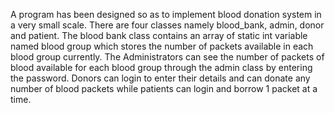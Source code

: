 A program has been designed so as to implement blood donation system in a very small scale.
There are four classes namely blood_bank, admin, donor and patient.
The blood bank class contains an array of static int variable named blood group which stores the number of packets available in each blood group currently.
The Administrators can see the number of packets of blood available for each blood group through the admin class by entering the password.
Donors can login to enter their details and can donate any number of blood packets while patients can login and borrow 1 packet at a time.
